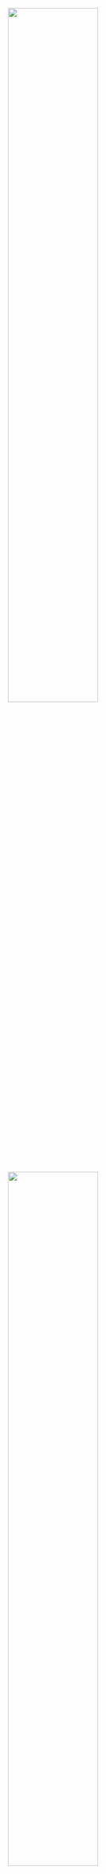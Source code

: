 <p align="center">
  <img width=60% height=60% src="https://github.com/devoworm/Proposals-Public-Lectures/blob/master/OW%20General%20Meeting%20Update/September%202020/Slide7.png"><BR>
</p>
<p align="center">
  <img width=60% height=60% src="https://github.com/devoworm/Proposals-Public-Lectures/blob/master/OW%20General%20Meeting%20Update/September%202020/Slide8.png"><BR>
</p>
<p align="center">
  <img width=60% height=60% src="https://github.com/devoworm/Proposals-Public-Lectures/blob/master/OW%20General%20Meeting%20Update/September%202020/Slide9.png"><BR>
</p>
<p align="center">
  <img width=60% height=60% src="https://github.com/devoworm/Proposals-Public-Lectures/blob/master/OW%20General%20Meeting%20Update/September%202020/Slide7.png"><BR>
</p>
<p align="center">
  <img width=60% height=60% src="https://github.com/devoworm/Proposals-Public-Lectures/blob/master/OW%20General%20Meeting%20Update/September%202020/Slide8.png"><BR>
</p>
<p align="center">
  <img width=60% height=60% src="https://github.com/devoworm/Proposals-Public-Lectures/blob/master/OW%20General%20Meeting%20Update/September%202020/Slide9.png"><BR>
</p>
<p align="center">
  <img width=60% height=60% src="https://github.com/devoworm/Proposals-Public-Lectures/blob/master/OW%20General%20Meeting%20Update/September%202020/Slide7.png"><BR>
</p>
<p align="center">
  <img width=60% height=60% src="https://github.com/devoworm/Proposals-Public-Lectures/blob/master/OW%20General%20Meeting%20Update/September%202020/Slide8.png"><BR>
</p>
<p align="center">
  <img width=60% height=60% src="https://github.com/devoworm/Proposals-Public-Lectures/blob/master/OW%20General%20Meeting%20Update/September%202020/Slide9.png"><BR>
</p>
<p align="center">
  <img width=60% height=60% src="https://github.com/devoworm/Proposals-Public-Lectures/blob/master/OW%20General%20Meeting%20Update/September%202020/Slide7.png"><BR>
</p>
<p align="center">
  <img width=60% height=60% src="https://github.com/devoworm/Proposals-Public-Lectures/blob/master/OW%20General%20Meeting%20Update/September%202020/Slide8.png"><BR>
</p>
<p align="center">
  <img width=60% height=60% src="https://github.com/devoworm/Proposals-Public-Lectures/blob/master/OW%20General%20Meeting%20Update/September%202020/Slide9.png"><BR>
</p>
